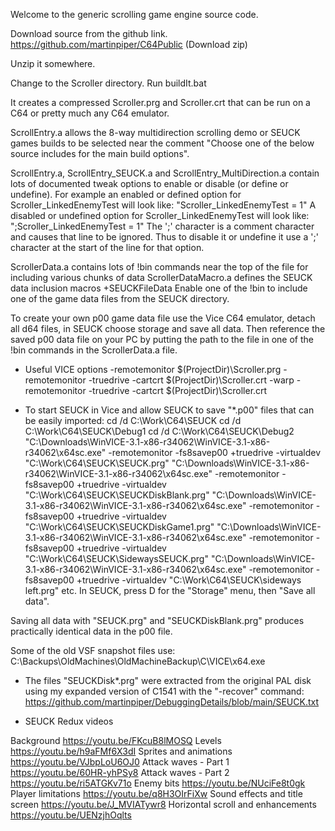 Welcome to the generic scrolling game engine source code.

Download source from the github link. 
https://github.com/martinpiper/C64Public 
(Download zip) 

Unzip it somewhere.

Change to the Scroller directory. 
Run buildIt.bat

It creates a compressed Scroller.prg and Scroller.crt that can be run on a C64 or pretty much any C64 emulator.

ScrollEntry.a allows the 8-way multidirection scrolling demo or SEUCK games builds to be selected near the comment "Choose one of the below source includes for the main build options".

ScrollEntry.a, ScrollEntry_SEUCK.a and ScrollEntry_MultiDirection.a contain lots of documented tweak options to enable or disable (or define or undefine).
For example an enabled or defined option for Scroller_LinkedEnemyTest will look like: "Scroller_LinkedEnemyTest = 1"
A disabled or undefined option for Scroller_LinkedEnemyTest will look like: ";Scroller_LinkedEnemyTest = 1"
The ';' character is a comment character and causes that line to be ignored.
Thus to disable it or undefine it use a ';' character at the start of the line for that option.


ScrollerData.a contains lots of !bin commands near the top of the file for including various chunks of data
ScrollerDataMacro.a defines the SEUCK data inclusion macros +SEUCKFileData
Enable one of the !bin to include one of the game data files from the SEUCK directory.


To create your own p00 game data file use the Vice C64 emulator, detach all d64 files, in SEUCK choose storage and save all data.
Then reference the saved p00 data file on your PC by putting the path to the file in one of the !bin commands in the ScrollerData.a file.


* Useful VICE options
-remotemonitor $(ProjectDir)\Scroller.prg
-remotemonitor -truedrive -cartcrt $(ProjectDir)\Scroller.crt
-warp -remotemonitor -truedrive -cartcrt $(ProjectDir)\Scroller.crt


* To start SEUCK in Vice and allow SEUCK to save "*.p00" files that can be easily imported:
cd /d C:\Work\C64\SEUCK
cd /d C:\Work\C64\SEUCK\Debug1
cd /d C:\Work\C64\SEUCK\Debug2
"C:\Downloads\WinVICE-3.1-x86-r34062\WinVICE-3.1-x86-r34062\x64sc.exe" -remotemonitor -fs8savep00 +truedrive -virtualdev "C:\Work\C64\SEUCK\SEUCK.prg"
"C:\Downloads\WinVICE-3.1-x86-r34062\WinVICE-3.1-x86-r34062\x64sc.exe" -remotemonitor -fs8savep00 +truedrive -virtualdev "C:\Work\C64\SEUCK\SEUCKDiskBlank.prg"
"C:\Downloads\WinVICE-3.1-x86-r34062\WinVICE-3.1-x86-r34062\x64sc.exe" -remotemonitor -fs8savep00 +truedrive -virtualdev "C:\Work\C64\SEUCK\SEUCKDiskGame1.prg"
"C:\Downloads\WinVICE-3.1-x86-r34062\WinVICE-3.1-x86-r34062\x64sc.exe" -remotemonitor -fs8savep00 +truedrive -virtualdev "C:\Work\C64\SEUCK\SidewaysSEUCK.prg"
"C:\Downloads\WinVICE-3.1-x86-r34062\WinVICE-3.1-x86-r34062\x64sc.exe" -remotemonitor -fs8savep00 +truedrive -virtualdev "C:\Work\C64\SEUCK\sideways left.prg"
etc.
In SEUCK, press D for the "Storage" menu, then "Save all data".

Saving all data with "SEUCK.prg" and "SEUCKDiskBlank.prg" produces practically identical data in the p00 file.


Some of the old VSF snapshot files use: C:\Backups\OldMachines\OldMachineBackup\C\VICE\x64.exe


* The files "SEUCKDisk*.prg" were extracted from the original PAL disk using my expanded version of C1541 with the "-recover" command: https://github.com/martinpiper/DebuggingDetails/blob/main/SEUCK.txt




* SEUCK Redux videos

Background							https://youtu.be/FKcuB8lMOSQ
Levels								https://youtu.be/h9aFMf6X3dI
Sprites	and animations				https://youtu.be/VJbpLoU6OJ0
Attack waves - Part 1				https://youtu.be/60HR-yhPSy8
Attack waves - Part 2				https://youtu.be/ri5ATGKv71o
Enemy bits							https://youtu.be/NUciFe8t0gk
Player limitations					https://youtu.be/q8H3OIrFiXw
Sound effects and title screen		https://youtu.be/J_MVIATywr8
Horizontal scroll and enhancements	https://youtu.be/UENzjhOqlts
